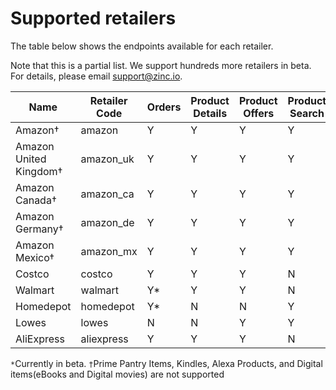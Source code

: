 # Supported retailers

The table below shows the endpoints available for each retailer. 

Note that this is a partial list. We support hundreds more retailers in beta. For details, please email support@zinc.io.

Name | Retailer Code | Orders | Product Details | Product Offers | Product Search
---- | ------------- | ------ | --------------- | -------------- | --------------
Amazon† | amazon                     | Y | Y | Y | Y
Amazon United Kingdom† | amazon_uk   | Y | Y | Y | Y
Amazon Canada† | amazon_ca           | Y | Y | Y | Y
Amazon Germany† | amazon_de          | Y | Y | Y | Y
Amazon Mexico† | amazon_mx           | Y | Y | Y | Y
Costco | costco                      | Y | Y | Y | N
Walmart | walmart                    | Y* | Y | Y | N
Homedepot | homedepot                | Y* | N | N | Y
Lowes | lowes                        | N | N | Y | Y
AliExpress | aliexpress              | Y | Y | Y | N

```*```Currently in beta.
```†```Prime Pantry Items, Kindles, Alexa Products, and Digital items(eBooks and Digital movies) are not supported